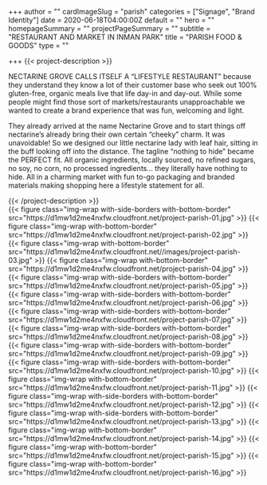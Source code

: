 +++
author = ""
cardImageSlug = "parish"
categories = ["Signage", "Brand Identity"]
date = 2020-06-18T04:00:00Z
default = ""
hero = ""
homepageSummary = ""
projectPageSummary = ""
subtitle = "RESTAURANT AND MARKET IN INMAN PARK"
title = "PARISH FOOD & GOODS"
type = ""

+++
{{< project-description >}}
<p>NECTARINE GROVE CALLS ITSELF A “LIFESTYLE RESTAURANT” because they understand they know a lot of their customer base who seek out 100% gluten-free, organic meals live that life day-in and day-out. While some people might find those sort of markets/restaurants unapproachable we wanted to create a brand experience that was fun, welcoming and light.</p>
<p>They already arrived at the name Nectarine Grove and to start things off nectarine’s already bring their own certain “cheeky” charm. It was unavoidable! So we designed our little nectarine lady with leaf hair, sitting in the buff looking off into the distance. The tagline “nothing to hide” became the PERFECT fit. All organic ingredients, locally sourced, no refined sugars, no soy, no corn, no processed ingredients… they literally have nothing to hide. All in a charming market with fun to-go packaging and branded materials making shopping here a lifestyle statement for all.</p>
{{< /project-description >}}

<div class="project-item">
{{< figure class="img-wrap with-side-borders with-bottom-border" src="https://d1mw1d2me4nxfw.cloudfront.net/project-parish-01.jpg" >}}
{{< figure class="img-wrap with-bottom-border" src="https://d1mw1d2me4nxfw.cloudfront.net/project-parish-02.jpg" >}}
{{< figure class="img-wrap with-bottom-border" src="https://d1mw1d2me4nxfw.cloudfront.net//images/project-parish-03.jpg" >}}
{{< figure class="img-wrap with-bottom-border" src="https://d1mw1d2me4nxfw.cloudfront.net/project-parish-04.jpg" >}}
{{< figure class="img-wrap with-side-borders with-bottom-border" src="https://d1mw1d2me4nxfw.cloudfront.net/project-parish-05.jpg" >}}
{{< figure class="img-wrap with-side-borders with-bottom-border" src="https://d1mw1d2me4nxfw.cloudfront.net/project-parish-06.jpg" >}}
{{< figure class="img-wrap with-side-borders with-bottom-border" src="https://d1mw1d2me4nxfw.cloudfront.net/project-parish-07.jpg" >}}
{{< figure class="img-wrap with-side-borders with-bottom-border" src="https://d1mw1d2me4nxfw.cloudfront.net/project-parish-08.jpg" >}}
{{< figure class="img-wrap with-side-borders with-bottom-border" src="https://d1mw1d2me4nxfw.cloudfront.net/project-parish-09.jpg" >}}
{{< figure class="img-wrap with-side-borders with-bottom-border" src="https://d1mw1d2me4nxfw.cloudfront.net/project-parish-10.jpg" >}}
{{< figure class="img-wrap with-bottom-border" src="https://d1mw1d2me4nxfw.cloudfront.net/project-parish-11.jpg" >}}
{{< figure class="img-wrap with-side-borders with-bottom-border" src="https://d1mw1d2me4nxfw.cloudfront.net/project-parish-12.jpg" >}}
{{< figure class="img-wrap with-side-borders with-bottom-border" src="https://d1mw1d2me4nxfw.cloudfront.net/project-parish-13.jpg" >}}
{{< figure class="img-wrap with-bottom-border" src="https://d1mw1d2me4nxfw.cloudfront.net/project-parish-14.jpg" >}}
{{< figure class="img-wrap with-bottom-border" src="https://d1mw1d2me4nxfw.cloudfront.net/project-parish-15.jpg" >}}
{{< figure class="img-wrap with-bottom-border" src="https://d1mw1d2me4nxfw.cloudfront.net/project-parish-16.jpg" >}}
</div>